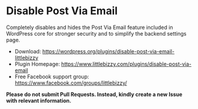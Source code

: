 # Disable Post Via Email

Completely disables and hides the Post Via Email feature included in WordPress core for stronger security and to simplify the backend settings page. 

* Download: https://wordpress.org/plugins/disable-post-via-email-littlebizzy
* Plugin Homepage: https://www.littlebizzy.com/plugins/disable-post-via-email
* Free Facebook support group: https://www.facebook.com/groups/littlebizzy/

**Please do not submit Pull Requests. Instead, kindly create a new Issue with relevant information.**
